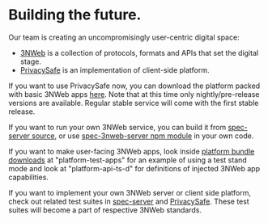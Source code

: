 # Building the future.

Our team is creating an uncompromisingly user-centric digital space:
 - [3NWeb](https://github.com/PrivacySafe/3NWeb-architecture) is a collection of protocols, formats and APIs that set the digital stage.
 - [PrivacySafe](https://github.com/PrivacySafe/privacysafe-platform-electron) is an implementation of client-side platform.

If you want to use PrivacySafe now, you can download the platform packed with basic 3NWeb apps [here](https://3nweb.com/downloads/PrivacySafe/). Note that at this time only nightly/pre-release versions are available. Regular stable service will come with the first stable release.

If you want to run your own 3NWeb service, you can build it from [spec-server source](https://github.com/PrivacySafe/spec-server), or use [spec-3nweb-server npm module](https://www.npmjs.com/package/spec-3nweb-server) in your own code.

If you want to make user-facing 3NWeb apps, look inside [platform bundle downloads](https://3nweb.com/downloads/PrivacySafe/) at  "platform-test-apps" for an example of using a test stand mode and look at "platform-api-ts-d" for definitions of injected 3NWeb app capabilities.

If you want to implement your own 3NWeb server or client side platform, check out related test suites in [spec-server](https://github.com/PrivacySafe/spec-server/tree/master/ts-code/tests/protocols) and [PrivacySafe](https://github.com/PrivacySafe/privacysafe-platform-electron/tree/main/platform-tester-apps). These test suites will become a part of respective 3NWeb standards.
